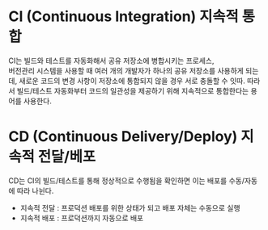 # CI (Continuous Integration) 지속적 통합

CI는 빌드와 테스트를 자동화해서 공유 저장소에 병합시키는 프로세스, <br/>
버전관리 시스템을 사용할 때 여러 개의 개발자가 하나의 공유 저장소를 사용하게 되는데, 새로운 코드의 변경 사항이 저장소에 통합되지 않을 경우 서로 충돌할 수 잇따. 따라서 빌드/테스트 자동화부터 코드의 일관성을 제공하기 위해 지속적으로 통합한다는 용어를 사용한다.

# CD (Continuous Delivery/Deploy) 지속적 전달/베포

CD는 CI의 빌드/테스트를 통해 정상적으로 수행됨을 확인하면 이는 배포를 수동/자동에 따라 나뉜다.

- 지속적 전달 : 프로덕션 배포를 위한 상태가 되고 배포 자체는 수동으로 실행
- 지속적 배포 : 프로덕션까지 자동으로 배포
